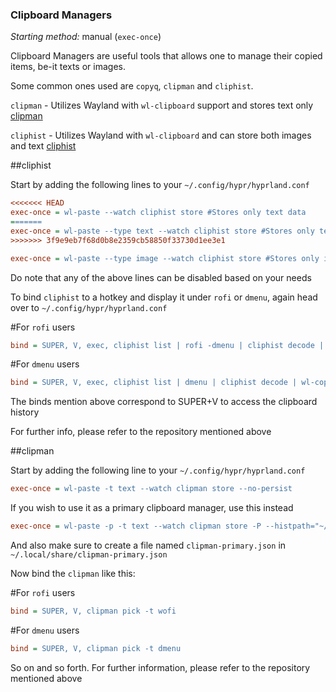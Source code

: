 ### Clipboard Managers
_Starting method:_ manual (`exec-once`)

Clipboard Managers are useful tools that allows one to manage their copied items, be-it texts or images.

Some common ones used are `copyq`, `clipman` and `cliphist`.

`clipman` - Utilizes Wayland  with `wl-clipboard` support and stores text only [clipman](https://github.com/yory8/clipman)

`cliphist` - Utilizes Wayland with `wl-clipboard` and can store both images and text [cliphist](https://github.com/sentriz/cliphist) 

##cliphist

Start by adding the following lines to your `~/.config/hypr/hyprland.conf`

```ini
<<<<<<< HEAD
exec-once = wl-paste --watch cliphist store #Stores only text data
=======
exec-once = wl-paste --type text --watch cliphist store #Stores only text data
>>>>>>> 3f9e9eb7f68d0b8e2359cb58850f33730d1ee3e1

exec-once = wl-paste --type image --watch cliphist store #Stores only image data
```
Do note that any of the above lines can be disabled based on your needs

To bind `cliphist` to a hotkey and display it under `rofi` or `dmenu`, again head over to `~/.config/hypr/hyprland.conf`

#For `rofi` users
```ini
bind = SUPER, V, exec, cliphist list | rofi -dmenu | cliphist decode | wl-copy
```

#For `dmenu` users
```ini
bind = SUPER, V, exec, cliphist list | dmenu | cliphist decode | wl-copy
```
The binds mention above correspond to SUPER+V to access the clipboard history

For further info, please refer to the repository mentioned above

##clipman  

Start by adding the following line to your `~/.config/hypr/hyprland.conf`

```ini
exec-once = wl-paste -t text --watch clipman store --no-persist
```
If you wish to use it as a primary clipboard manager, use this instead

```ini
exec-once = wl-paste -p -t text --watch clipman store -P --histpath="~/.local/share/clipman-primary.json"
```
And also make sure to create a file named `clipman-primary.json` in `~/.local/share/clipman-primary.json`

Now bind the `clipman` like this:

#For `rofi` users
```ini
bind = SUPER, V, clipman pick -t wofi
```

#For `dmenu` users
```ini
bind = SUPER, V, clipman pick -t dmenu
```

So on and so forth. For further information, please refer to the repository mentioned above



